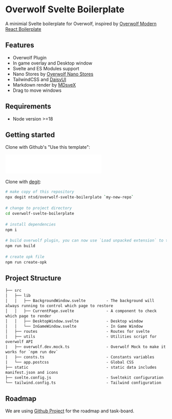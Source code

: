 # Overwolf Svelte Boilerplate

A minimial Svelte boilerplate for Overwolf, inspired by [Overwolf Modern React Boilerplate](https://github.com/AlbericoD/overwolf-modern-react-boilerplate)

## Features

- Overwolf Plugin
- In game overlay and Desktop window
- Svelte and ES Modules support
- Nano Stores by [Overwolf Nano Stores](https://github.com/ntsd/overwolf-nanostores)
- TailwindCSS and [DaisyUI](https://daisyui.com/)
- Markdown render by [MDsveX](https://github.com/pngwn/MDsveX)
- Drag to move windows

## Requirements

- Node version >=18

## Getting started

Clone with Github's "Use this template":

[![use this template](/static/useThisTemplate.svg)](https://github.com/new?template_name=overwolf-svelte-boilerplate&template_owner=ntsd)

Clone with [degit](https://github.com/Rich-Harris/degit):

```sh
# make copy of this repository
npx degit ntsd/overwolf-svelte-boilerplate `my-new-repo`

# change to project directory
cd overwolf-svelte-boilerplate

# install dependencies
npm i

# build overwolf plugin, you can now use `Load unpacked extension` to test the local plugin at `build`.
npm run build

# create opk file
npm run create-opk
```

## Project Structure

```tree
├── src
│   ├── lib
│   │   ├── BackgroundWindow.svelte         - The background will always running to control which page to restore
│   │   ├── CurrentPage.svelte              - A component to check which page to render
│   │   ├── DesktopWindow.svelte            - Desktop window
│   │   └── InGameWindow.svelte             - In Game Window
│   ├── routes                              - Routes for svelte
│   ├── utils                               - Utilities script for overwolf API
|   ├── overwolf.dev.mock.ts                - Overwolf Mock to make it works for `npm run dev`
|   ├── consts.ts                           - Constants variables
|   └── app.postcss                         - Global CSS
├── static                                  - static data includes manifest.json and icons
├── svelte.config.js                        - Sveltekit configuration
└── tailwind.config.ts                      - Tailwind configuration
```

## Roadmap

We are using [Github Project](https://github.com/ntsd/overwolf-svelte-boilerplate/projects) for the roadmap and task-board.
